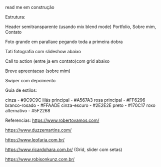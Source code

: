 read me em construção

Estrutura:

Header semitransparente (usando mix blend mode)
Portfolio, Sobre mim, Contato 

Foto grande em parallaxe pegando toda a primeira dobra

Tati fotografia com slideshow abaixo

Call to action (entre ja em contato)com grid abaixo

Breve apreentacao (sobre mim)

Swiper com depoimento


Guia de estilos:

cinza - #9C9C9C
lilás principal - #A567A3
rosa principal - #FF6296
branco-rosado - #FFAADE
cinza-escuro - #2E2E2E
preto - #170C17
roxo alternativo - #5F2268

Referencias:
https://www.robertovamos.com/

https://www.duzzemartins.com/

https://www.leofaria.com.br/

https://www.ricardohara.com.br/
(Grid, slider com setas)

https://www.robisonkunz.com.br/



